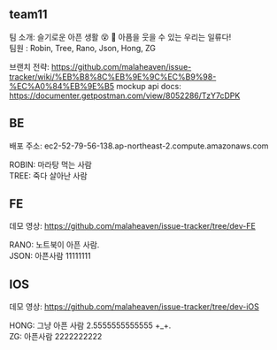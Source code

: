 ## team11

팀 소개: 슬기로운 아픈 생활 😵 🤒 아픔을 웃을 수 있는 우리는 일류다!  
팀원 : Robin, Tree, Rano, Json, Hong, ZG

브랜치 전략: https://github.com/malaheaven/issue-tracker/wiki/%EB%B8%8C%EB%9E%9C%EC%B9%98-%EC%A0%84%EB%9E%B5
mockup api docs: https://documenter.getpostman.com/view/8052286/TzY7cDPK

## BE
배포 주소: ec2-52-79-56-138.ap-northeast-2.compute.amazonaws.com

ROBIN: 마라탕 먹는 사람  
TREE: 죽다 살아난 사람

## FE
데모 영상: https://github.com/malaheaven/issue-tracker/tree/dev-FE

RANO: 노트북이 아픈 사람.   
JSON: 아픈사람 11111111


## IOS
데모 영상: https://github.com/malaheaven/issue-tracker/tree/dev-iOS

HONG: 그냥 아픈 사람 2.5555555555555 +_+.   
ZG: 아픈사람 2222222222

